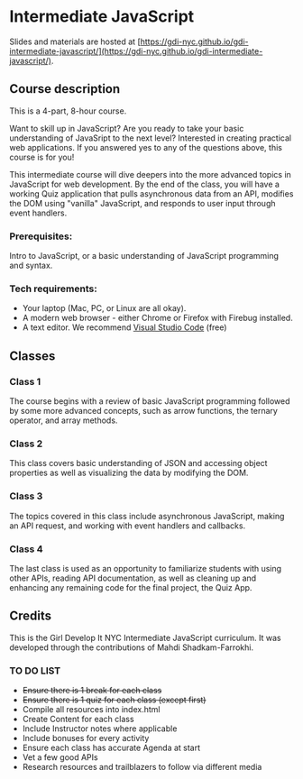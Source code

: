 # Intermediate JavaScript
Slides and materials are hosted at [https://gdi-nyc.github.io/gdi-intermediate-javascript/](https://gdi-nyc.github.io/gdi-intermediate-javascript/).

## Course description
This is a 4-part, 8-hour course.

Want to skill up in JavaScript? Are you ready to take your basic understanding of JavaSript to the next level? Interested in creating practical web applications. If you answered yes to any of the questions above, this course is for you!

This intermediate course will dive deepers into the more advanced topics in JavaScript for web development. By the end of the class, you will have a working Quiz application that pulls asynchronous data from an API, modifies the DOM using "vanilla" JavaScript, and responds to user input through event handlers.

### Prerequisites:
Intro to JavaScript, or a basic understanding of JavaScript programming and syntax.

### Tech requirements:
 - Your laptop (Mac, PC, or Linux are all okay).
 - A modern web browser - either Chrome or Firefox with Firebug installed.
 - A text editor. We recommend [Visual Studio Code](https://code.visualstudio.com/download) (free)

## Classes
### Class 1
The course begins with a review of basic JavaScript programming followed by some more advanced concepts, such as arrow functions, the ternary operator, and array methods.

### Class 2
This class covers basic understanding of JSON and accessing object properties as well as visualizing the data by modifying the DOM.

### Class 3
The topics covered in this class include asynchronous JavaScript, making an API request, and working with event handlers and callbacks.

### Class 4
The last class is used as an opportunity to familiarize students with using other APIs, reading API documentation, as well as cleaning up and enhancing any remaining code for the final project, the Quiz App.

## Credits
This is the Girl Develop It NYC Intermediate JavaScript curriculum. It was developed through the contributions of Mahdi Shadkam-Farrokhi.

### TO DO LIST
- ~~Ensure there is 1 break for each class~~
- ~~Ensure there is 1 quiz for each class (except first)~~
- Compile all resources into index.html
- Create Content for each class
- Include Instructor notes where applicable
- Include bonuses for every activity
- Ensure each class has accurate Agenda at start
- Vet a few good APIs
- Research resources and trailblazers to follow via different media